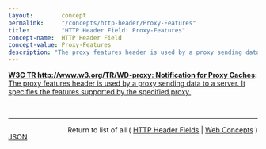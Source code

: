 ```yaml
---
layout:        concept
permalink:     "/concepts/http-header/Proxy-Features"
title:         "HTTP Header Field: Proxy-Features"
concept-name:  HTTP Header Field
concept-value: Proxy-Features
description: "The proxy features header is used by a proxy sending data to a server. It specifies the features supported by the specified proxy."
---
```


**[W3C TR http://www.w3.org/TR/WD-proxy: Notification for Proxy Caches](/specs/W3C/TR/WD-proxy "A mechanism to enable better functioning of proxies is proposed. This mechanism allows proxies to inform a remote server about transactions performed using the cache and for servers to inform proxies when data becomes stale."):** [The proxy features header is used by a proxy sending data to a server. It specifies the features supported by the specified proxy.](http://www.w3.org/TR/WD-proxy "Read documentation for HTTP Header Field &#34;Proxy-Features&#34;")

<br/>
<hr/>

<p style="float : left"><a href="./Proxy-Features.json" title="JSON representing this particular Web Concept value">JSON</a></p>
<p style="text-align: right">Return to list of all ( <a href="../http-header/">HTTP Header Fields</a> | <a href="../">Web Concepts</a> )</p>
